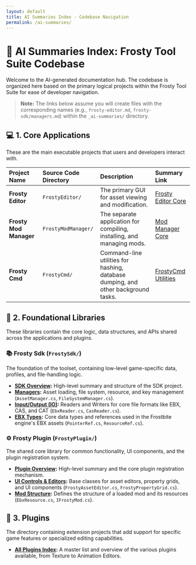 ```yaml
---
layout: default
title: AI Summaries Index - Codebase Navigation
permalink: /ai-summaries/
---
```


# 🤖 AI Summaries Index: Frosty Tool Suite Codebase

Welcome to the AI-generated documentation hub. The codebase is organized here based on the primary logical projects within the Frosty Tool Suite for ease of developer navigation.

> **Note:** The links below assume you will create files with the corresponding names (e.g., `frosty-editor.md`, `frosty-sdk/managers.md`) within the `_ai-summaries/` directory.

## 💻 1. Core Applications

These are the main executable projects that users and developers interact with.

| Project Name | Source Code Directory | Description | Summary Link |
| :--- | :--- | :--- | :--- |
| **Frosty Editor** | `FrostyEditor/` | The primary GUI for asset viewing and modification. | [Frosty Editor Core](/FrostyToolSuite-Research-Notes/ai-summaries/frosty-editor) |
| **Frosty Mod Manager** | `FrostyModManager/` | The separate application for compiling, installing, and managing mods. | [Mod Manager Core](/FrostyToolSuite-Research-Notes/ai-summaries/frosty-mod-manager) |
| **Frosty Cmd** | `FrostyCmd/` | Command-line utilities for hashing, database dumping, and other background tasks. | [FrostyCmd Utilities](/FrostyToolSuite-Research-Notes/ai-summaries/frosty-cmd) |

## 🧩 2. Foundational Libraries

These libraries contain the core logic, data structures, and APIs shared across the applications and plugins.

### 📚 Frosty Sdk (`FrostySdk/`)
The foundation of the toolset, containing low-level game-specific data, profiles, and file-handling logic.

* **[SDK Overview](/FrostyToolSuite-Research-Notes/ai-summaries/frosty-sdk/):** High-level summary and structure of the SDK project.
* **[Managers](/FrostyToolSuite-Research-Notes/ai-summaries/frosty-sdk/managers):** Asset loading, file system, resource, and key management (`AssetManager.cs`, `FileSystemManager.cs`).
* **[Input/Output (IO)](/FrostyToolSuite-Research-Notes/ai-summaries/frosty-sdk/io):** Readers and Writers for core file formats like EBX, CAS, and CAT (`EbxReader.cs`, `CasReader.cs`).
* **[EBX Types](/FrostyToolSuite-Research-Notes/ai-summaries/frosty-sdk/ebx):** Core data types and references used in the Frostbite engine's EBX assets (`PointerRef.cs`, `ResourceRef.cs`).

### ⚙️ Frosty Plugin (`FrostyPlugin/`)
The shared core library for common functionality, UI components, and the plugin registration system.

* **[Plugin Overview](/FrostyToolSuite-Research-Notes/ai-summaries/frosty-plugin/):** High-level summary and the core plugin registration mechanism.
* **[UI Controls & Editors](/FrostyToolSuite-Research-Notes/ai-summaries/frosty-plugin/controls):** Base classes for asset editors, property grids, and UI components (`FrostyAssetEditor.cs`, `FrostyPropertyGrid.cs`).
* **[Mod Structure](/FrostyToolSuite-Research-Notes/ai-summaries/frosty-plugin/mod-structure):** Defines the structure of a loaded mod and its resources (`EbxResource.cs`, `IFrostyMod.cs`).

## 🔌 3. Plugins

The directory containing extension projects that add support for specific game features or specialized editing capabilities.

* **[All Plugins Index](/FrostyToolSuite-Research-Notes/ai-summaries/plugins/):** A master list and overview of the various plugins available, from Texture to Animation Editors.
